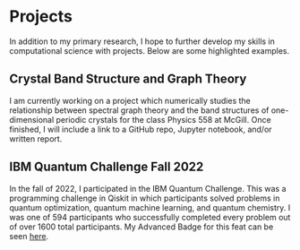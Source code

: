 # Projects

In addition to my primary research, I hope to further develop my skills in computational science with projects. Below are some highlighted examples.

## Crystal Band Structure and Graph Theory

I am currently working on a project which numerically studies the relationship between spectral graph theory and the band structures of one-dimensional periodic crystals for the class Physics 558 at McGill. Once finished, I will include a link to a GitHub repo, Jupyter notebook, and/or written report.

## IBM Quantum Challenge Fall 2022

In the fall of 2022, I participated in the IBM Quantum Challenge. This was a programming challenge in Qiskit in which participants solved problems in quantum optimization, quantum machine learning, and quantum chemistry. I was one of 594 participants who successfully completed every problem out of over 1600 total participants. My Advanced Badge for this feat can be seen [here](https://www.credly.com/badges/cfbd99aa-2bab-44b7-bdba-4e430ff478e6/linked_in_profile).

